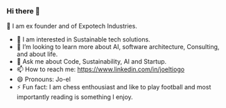 ### Hi there 👋
🔭 I am  ex founder and of Expotech Industries.
- 👯 I am interested in Sustainable tech solutions.
- 🤔 I’m looking to learn more about AI, software architecture, Consulting, and about life. 
- 💬 Ask me about Code, Sustainability, AI and Startup.
- 📫 How to reach me: https://www.linkedin.com/in/joeltiogo
- 😄 Pronouns: Jo-el
- ⚡ Fun fact: I am chess enthousiast and like to play football and most importantly reading is something I enjoy.
